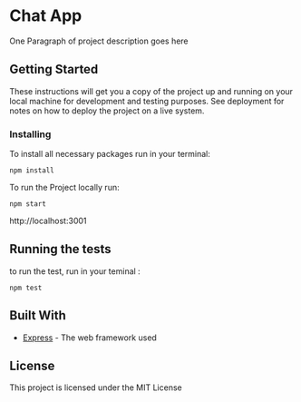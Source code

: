 # Chat App

One Paragraph of project description goes here

## Getting Started

These instructions will get you a copy of the project up and running on your local machine for development and testing purposes. See deployment for notes on how to deploy the project on a live system.



### Installing

To install all necessary packages run in your terminal:

```
npm install
```

To run the Project locally run:

```
npm start
```

http://localhost:3001

## Running the tests

to run the test, run in your teminal :

```
npm test
```

## Built With

* [Express](http://expressjs.com/) - The web framework used

## License

This project is licensed under the MIT License

